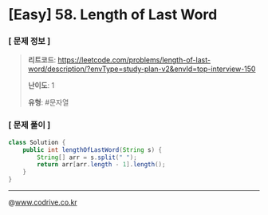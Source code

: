 # [Easy] 58. Length of Last Word

### [ 문제 정보 ]
> **리트코드**: https://leetcode.com/problems/length-of-last-word/description/?envType=study-plan-v2&envId=top-interview-150
> 
> **난이도**: 1
>
> **유형**: #문자열


### [ 문제 풀이 ]
```Java
class Solution {
    public int lengthOfLastWord(String s) {
        String[] arr = s.split(" ");
        return arr[arr.length - 1].length();
    }
}
```


---
@www.codrive.co.kr
